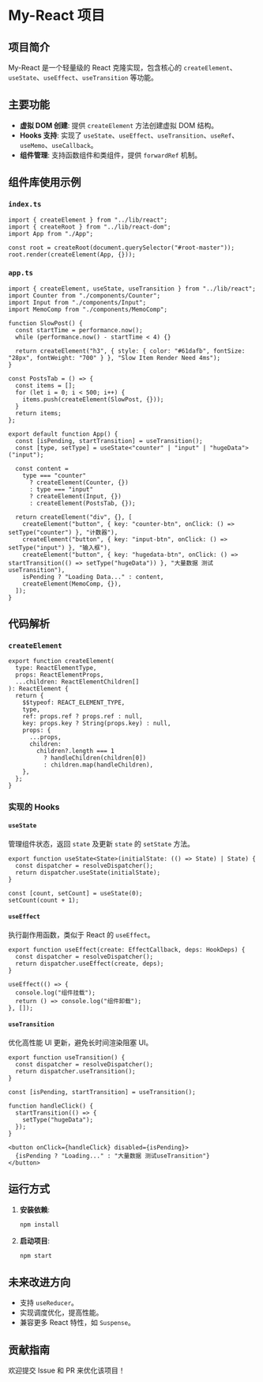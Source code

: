 # My-React 项目

## 项目简介

My-React 是一个轻量级的 React 克隆实现，包含核心的 `createElement`、`useState`、`useEffect`、`useTransition` 等功能。

## 主要功能

- **虚拟 DOM 创建**: 提供 `createElement` 方法创建虚拟 DOM 结构。
- **Hooks 支持**: 实现了 `useState`、`useEffect`、`useTransition`、`useRef`、`useMemo`、`useCallback`。
- **组件管理**: 支持函数组件和类组件，提供 `forwardRef` 机制。

## 组件库使用示例

### `index.ts`

```tsx
import { createElement } from "../lib/react";
import { createRoot } from "../lib/react-dom";
import App from "./App";

const root = createRoot(document.querySelector("#root-master"));
root.render(createElement(App, {}));
```

### `app.ts`

```tsx
import { createElement, useState, useTransition } from "../lib/react";
import Counter from "./components/Counter";
import Input from "./components/Input";
import MemoComp from "./components/MemoComp";

function SlowPost() {
  const startTime = performance.now();
  while (performance.now() - startTime < 4) {}

  return createElement("h3", { style: { color: "#61dafb", fontSize: "28px", fontWeight: "700" } }, "Slow Item Render Need 4ms");
}

const PostsTab = () => {
  const items = [];
  for (let i = 0; i < 500; i++) {
    items.push(createElement(SlowPost, {}));
  }
  return items;
};

export default function App() {
  const [isPending, startTransition] = useTransition();
  const [type, setType] = useState<"counter" | "input" | "hugeData">("input");

  const content =
    type === "counter"
      ? createElement(Counter, {})
      : type === "input"
      ? createElement(Input, {})
      : createElement(PostsTab, {});

  return createElement("div", {}, [
    createElement("button", { key: "counter-btn", onClick: () => setType("counter") }, "计数器"),
    createElement("button", { key: "input-btn", onClick: () => setType("input") }, "输入框"),
    createElement("button", { key: "hugedata-btn", onClick: () => startTransition(() => setType("hugeData")) }, "大量数据 测试useTransition"),
    isPending ? "Loading Data..." : content,
    createElement(MemoComp, {}),
  ]);
}
```

## 代码解析

### `createElement`

```tsx
export function createElement(
  type: ReactElementType,
  props: ReactElementProps,
  ...children: ReactElementChildren[]
): ReactElement {
  return {
    $$typeof: REACT_ELEMENT_TYPE,
    type,
    ref: props.ref ? props.ref : null,
    key: props.key ? String(props.key) : null,
    props: {
      ...props,
      children:
        children?.length === 1
          ? handleChildren(children[0])
          : children.map(handleChildren),
    },
  };
}
```

### 实现的 Hooks

#### `useState`

管理组件状态，返回 `state` 及更新 `state` 的 `setState` 方法。

```tsx
export function useState<State>(initialState: (() => State) | State) {
  const dispatcher = resolveDispatcher();
  return dispatcher.useState(initialState);
}

const [count, setCount] = useState(0);
setCount(count + 1);
```

#### `useEffect`

执行副作用函数，类似于 React 的 `useEffect`。

```tsx
export function useEffect(create: EffectCallback, deps: HookDeps) {
  const dispatcher = resolveDispatcher();
  return dispatcher.useEffect(create, deps);
}

useEffect(() => {
  console.log("组件挂载");
  return () => console.log("组件卸载");
}, []);
```

#### `useTransition`

优化高性能 UI 更新，避免长时间渲染阻塞 UI。

```tsx
export function useTransition() {
  const dispatcher = resolveDispatcher();
  return dispatcher.useTransition();
}

const [isPending, startTransition] = useTransition();

function handleClick() {
  startTransition(() => {
    setType("hugeData");
  });
}

<button onClick={handleClick} disabled={isPending}>
  {isPending ? "Loading..." : "大量数据 测试useTransition"}
</button>
```

## 运行方式

1. **安装依赖**:
   ```sh
   npm install
   ```
2. **启动项目**:
   ```sh
   npm start
   ```

## 未来改进方向

- 支持 `useReducer`。
- 实现调度优化，提高性能。
- 兼容更多 React 特性，如 `Suspense`。

## 贡献指南

欢迎提交 Issue 和 PR 来优化该项目！

